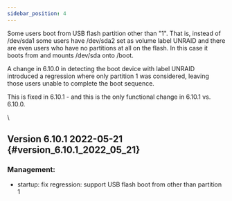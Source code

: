 ```yaml
---
sidebar_position: 4
---
```


Some users boot from USB flash partition other than \"1\". That is,
instead of /dev/sda1 some users have /dev/sda2 set as volume label
UNRAID and there are even users who have no partitions at all on the
flash. In this case it boots from and mounts /dev/sda onto /boot.

A change in 6.10.0 in detecting the boot device with label UNRAID
introduced a regression where only partition 1 was considered, leaving
those users unable to complete the boot sequence.

This is fixed in 6.10.1 - and this is the only functional change in
6.10.1 vs. 6.10.0.

\

## Version 6.10.1 2022-05-21 {#version_6.10.1_2022_05_21}

### Management:

-   startup: fix regression: support USB flash boot from other than
    partition 1